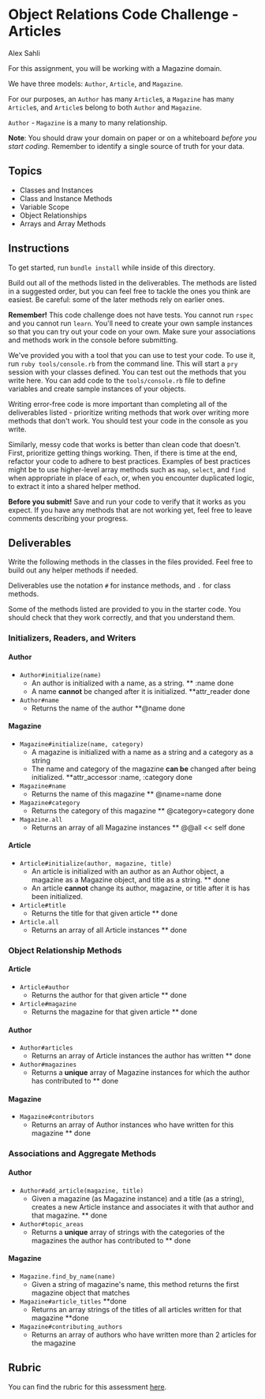 # Object Relations Code Challenge - Articles

Alex Sahli

For this assignment, you will be working with a Magazine domain.

We have three models: `Author`, `Article`, and `Magazine`.

For our purposes, an `Author` has many `Article`s, a `Magazine` has many `Article`s, and `Article`s belong to both `Author` and `Magazine`.

`Author` - `Magazine` is a many to many relationship.

**Note**: You should draw your domain on paper or on a whiteboard _before you start coding_. Remember to identify a single source of truth for your data.

## Topics

- Classes and Instances
- Class and Instance Methods
- Variable Scope
- Object Relationships
- Arrays and Array Methods

## Instructions

To get started, run `bundle install` while inside of this directory.

Build out all of the methods listed in the deliverables. The methods are listed in a suggested order, but you can feel free to tackle the ones you think are easiest. Be careful: some of the later methods rely on earlier ones.

**Remember!** This code challenge does not have tests. You cannot run `rspec` and you cannot run `learn`. You'll need to create your own sample instances so that you can try out your code on your own. Make sure your associations and methods work in the console before submitting.

We've provided you with a tool that you can use to test your code. To use it, run `ruby tools/console.rb` from the command line. This will start a `pry` session with your classes defined. You can test out the methods that you write here. You can add code to the `tools/console.rb` file to define variables and create sample instances of your objects.

Writing error-free code is more important than completing all of the deliverables listed - prioritize writing methods that work over writing more methods that don't work. You should test your code in the console as you write.

Similarly, messy code that works is better than clean code that doesn't. First, prioritize getting things working. Then, if there is time at the end, refactor your code to adhere to best practices. Examples of best practices might be to use higher-level array methods such as `map`, `select`, and `find` when appropriate in place of `each`, or, when you encounter duplicated logic, to extract it into a shared helper method.

**Before you submit!** Save and run your code to verify that it works as you expect. If you have any methods that are not working yet, feel free to leave comments describing your progress.

## Deliverables

Write the following methods in the classes in the files provided. Feel free to build out any helper methods if needed.

Deliverables use the notation `#` for instance methods, and `.` for class methods.

Some of the methods listed are provided to you in the starter code. You should check that they work correctly, and that you understand them.

### Initializers, Readers, and Writers

#### Author

- `Author#initialize(name)`
  - An author is initialized with a name, as a string. ** :name done
  - A name **cannot** be changed after it is initialized. **attr_reader done
- `Author#name`
  - Returns the name of the author **@name done

#### Magazine

- `Magazine#initialize(name, category)`
  - A magazine is initialized with a name as a string and a category as a string
  - The name and category of the magazine **can be** changed after being initialized. **attr_accessor :name, :category done
- `Magazine#name`
  - Returns the name of this magazine  ** @name=name done
- `Magazine#category`
  - Returns the category of this magazine ** @category=category done
- `Magazine.all`
  - Returns an array of all Magazine instances ** @@all << self done

#### Article

- `Article#initialize(author, magazine, title)`
  - An article is initialized with an author as an Author object, a magazine as a Magazine object, and title as a string. ** done
  - An article **cannot** change its author, magazine, or title after it is has been initialized.
- `Article#title`
  - Returns the title for that given article  ** done
- `Article.all`
  - Returns an array of all Article instances ** done

### Object Relationship Methods

#### Article

- `Article#author`
  - Returns the author for that given article ** done
- `Article#magazine`
  - Returns the magazine for that given article ** done

#### Author

- `Author#articles`
  - Returns an array of Article instances the author has written ** done
- `Author#magazines`
  - Returns a **unique** array of Magazine instances for which the author has contributed to ** done

#### Magazine

- `Magazine#contributors`
  - Returns an array of Author instances who have written for this magazine  ** done

### Associations and Aggregate Methods

#### Author

- `Author#add_article(magazine, title)`
  - Given a magazine (as Magazine instance) and a title (as a string), creates a new Article instance and associates it with that author and that magazine. ** done
- `Author#topic_areas`
  - Returns a **unique** array of strings with the categories of the magazines the author has contributed to  ** done

#### Magazine

- `Magazine.find_by_name(name)`
  - Given a string of magazine's name, this method returns the first magazine object that matches
- `Magazine#article_titles` **done
  - Returns an array strings of the titles of all articles written for that magazine **done
- `Magazine#contributing_authors`
  - Returns an array of authors who have written more than 2 articles for the magazine

## Rubric

You can find the rubric for this assessment [here](https://github.com/learn-co-curriculum/se-rubrics/blob/master/module-1.md).
